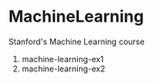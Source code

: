 # MachineLearning
Stanford's Machine Learning course

1. machine-learning-ex1
2. machine-learning-ex2